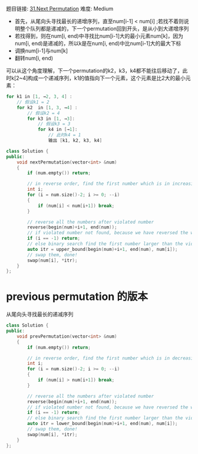 题目链接: [31.Next Permutation][1]
难度: Medium

- 首先，从尾向头寻找最长的递增序列，直至num[i-1] < num[i] ;若找不着则说明整个队列都是递减的，下一个permutation回到开头，是从小到大递增序列
- 若找得到，则在num[i, end)中寻找比num[i-1]大的最小元素num[k]，因为num[i, end)是递减的，所以k是在num[i, end)中比num[i-1]大的最大下标
- 调换num[i-1]与num[k]
- 翻转num[i, end)

可以从这个角度理解，下一个permutation的k2，k3，k4都不能往后移动了，此时k[2~4]构成一个递减序列，k1的值指向下一个元素，这个元素是比2大的最小元素：
```cpp
for k1 in [1, →2, 3, 4] :
	// 假设k1 = 2
	for k2  in [1, 3, →4] :
		// 假设k2 = 4
		for k3 in [1, →3]:
			// 假设k3 = 3
			for k4 in [→1]:
				// 此时k4 = 1
				输出 [k1, k2, k3, k4]
```

```cpp
class Solution {
public:
    void nextPermutation(vector<int> &num) 
    {
        if (num.empty()) return;

        // in reverse order, find the first number which is in increasing trend (we call it violated number here)
        int i;
        for (i = num.size()-2; i >= 0; --i)
        {
            if (num[i] < num[i+1]) break;
        }

        // reverse all the numbers after violated number
        reverse(begin(num)+i+1, end(num));
        // if violated number not found, because we have reversed the whole array, then we are done!
        if (i == -1) return;
        // else binary search find the first number larger than the violated number
        auto itr = upper_bound(begin(num)+i+1, end(num), num[i]);
        // swap them, done!
        swap(num[i], *itr);
    }
};
```

# previous permutation 的版本

从尾向头寻找最长的递减序列

```cpp
class Solution {
public:
    void prevPermutation(vector<int> &num) 
    {
        if (num.empty()) return;

        // in reverse order, find the first number which is in decreasing trend (we call it violated number here)
        int i;
        for (i = num.size()-2; i >= 0; --i)
        {
            if (num[i] > num[i+1]) break;
        }

        // reverse all the numbers after violated number
        reverse(begin(num)+i+1, end(num));
        // if violated number not found, because we have reversed the whole array, then we are done!
        if (i == -1) return;
        // else binary search find the first number larger than the violated number
        auto itr = lower_bound(begin(num)+i+1, end(num), num[i]);
        // swap them, done!
        swap(num[i], *itr);
    }
};
```

[1]: https://leetcode.com/problems/next-permutation/